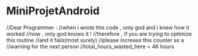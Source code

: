 # MiniProjetAndroid
//Dear Programmer : 
//when i wrote this code , only god and i knew how it worked 
//now , only god knows it ! 
//therefore , if you are trying to optimize this routine 
//and it fails(most surely) 
//please increase this counter as a 
//warning for the next person 
//total_hours_wasted_here = 46 hours
